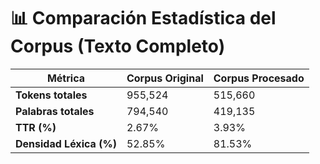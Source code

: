 # 📊 Comparación Estadística del Corpus (Texto Completo)

| Métrica                 | Corpus Original | Corpus Procesado |
|-------------------------|----------------|------------------|
| **Tokens totales**      | 955,524 | 515,660 |
| **Palabras totales**    | 794,540 | 419,135 |
| **TTR (%)**             | 2.67% | 3.93% |
| **Densidad Léxica (%)** | 52.85% | 81.53% |
